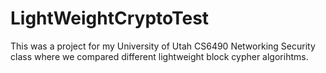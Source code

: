 # LightWeightCryptoTest
This was a project for my University of Utah CS6490 Networking Security class where we compared different lightweight block cypher algorihtms. 
